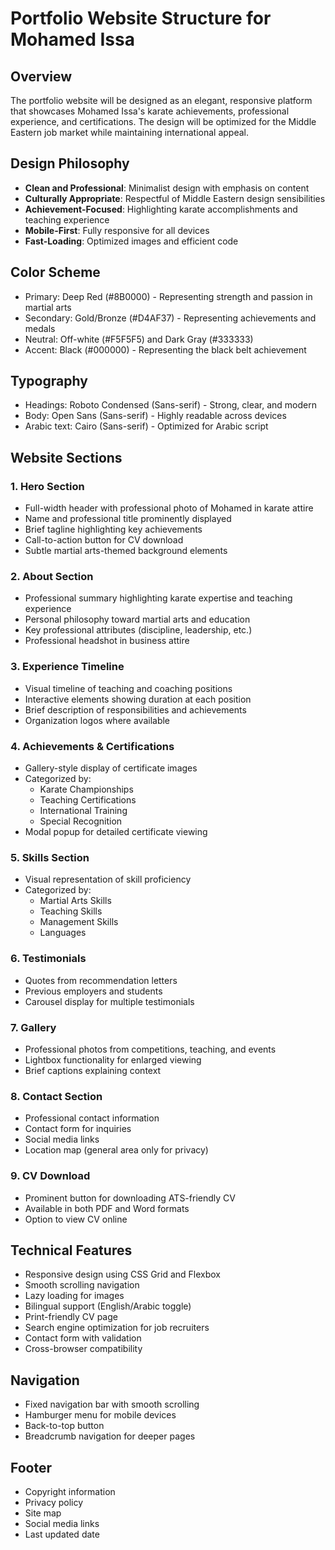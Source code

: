 # Portfolio Website Structure for Mohamed Issa

## Overview
The portfolio website will be designed as an elegant, responsive platform that showcases Mohamed Issa's karate achievements, professional experience, and certifications. The design will be optimized for the Middle Eastern job market while maintaining international appeal.

## Design Philosophy
- **Clean and Professional**: Minimalist design with emphasis on content
- **Culturally Appropriate**: Respectful of Middle Eastern design sensibilities
- **Achievement-Focused**: Highlighting karate accomplishments and teaching experience
- **Mobile-First**: Fully responsive for all devices
- **Fast-Loading**: Optimized images and efficient code

## Color Scheme
- Primary: Deep Red (#8B0000) - Representing strength and passion in martial arts
- Secondary: Gold/Bronze (#D4AF37) - Representing achievements and medals
- Neutral: Off-white (#F5F5F5) and Dark Gray (#333333)
- Accent: Black (#000000) - Representing the black belt achievement

## Typography
- Headings: Roboto Condensed (Sans-serif) - Strong, clear, and modern
- Body: Open Sans (Sans-serif) - Highly readable across devices
- Arabic text: Cairo (Sans-serif) - Optimized for Arabic script

## Website Sections

### 1. Hero Section
- Full-width header with professional photo of Mohamed in karate attire
- Name and professional title prominently displayed
- Brief tagline highlighting key achievements
- Call-to-action button for CV download
- Subtle martial arts-themed background elements

### 2. About Section
- Professional summary highlighting karate expertise and teaching experience
- Personal philosophy toward martial arts and education
- Key professional attributes (discipline, leadership, etc.)
- Professional headshot in business attire

### 3. Experience Timeline
- Visual timeline of teaching and coaching positions
- Interactive elements showing duration at each position
- Brief description of responsibilities and achievements
- Organization logos where available

### 4. Achievements & Certifications
- Gallery-style display of certificate images
- Categorized by:
  - Karate Championships
  - Teaching Certifications
  - International Training
  - Special Recognition
- Modal popup for detailed certificate viewing

### 5. Skills Section
- Visual representation of skill proficiency
- Categorized by:
  - Martial Arts Skills
  - Teaching Skills
  - Management Skills
  - Languages

### 6. Testimonials
- Quotes from recommendation letters
- Previous employers and students
- Carousel display for multiple testimonials

### 7. Gallery
- Professional photos from competitions, teaching, and events
- Lightbox functionality for enlarged viewing
- Brief captions explaining context

### 8. Contact Section
- Professional contact information
- Contact form for inquiries
- Social media links
- Location map (general area only for privacy)

### 9. CV Download
- Prominent button for downloading ATS-friendly CV
- Available in both PDF and Word formats
- Option to view CV online

## Technical Features
- Responsive design using CSS Grid and Flexbox
- Smooth scrolling navigation
- Lazy loading for images
- Bilingual support (English/Arabic toggle)
- Print-friendly CV page
- Search engine optimization for job recruiters
- Contact form with validation
- Cross-browser compatibility

## Navigation
- Fixed navigation bar with smooth scrolling
- Hamburger menu for mobile devices
- Back-to-top button
- Breadcrumb navigation for deeper pages

## Footer
- Copyright information
- Privacy policy
- Site map
- Social media links
- Last updated date
